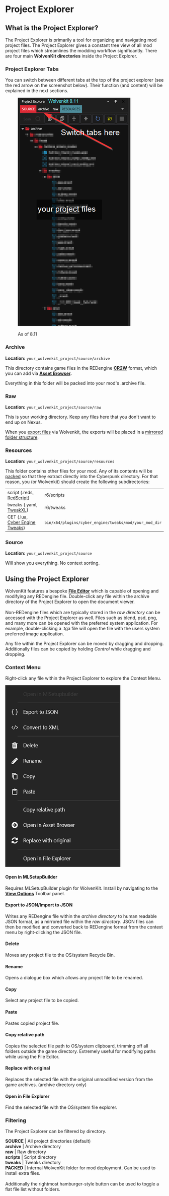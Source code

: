# Project Explorer

## What is the Project Explorer?

The Project Explorer is primarily a tool for organizing and navigating mod project files. The Project Explorer gives a constant tree view of all mod project files which streamlines the modding workflow significantly. There are four main **WolvenKit directories** inside the Project Explorer.&#x20;

### Project Explorer Tabs

You can switch between different tabs at the top of the project explorer (see the red arrow on the screenshot below). Their function (and content) will be explained in the next sections.

<figure><img src="../../.gitbook/assets/wkit_project_explorer.png" alt=""><figcaption><p>As of 8.11</p></figcaption></figure>

###

### Archive

**Location:** `your_wolvenkit_project/source/archive`

This directory contains game files in the REDengine [**CR2W**](../../help/glossary.md#cr-2-w) format, which you can add via [**Asset Browser**](asset-browser.md)**.**&#x20;

Everything in this folder will be packed into your mod's .archive file.

### Raw

**Location:** `your_wolvenkit_project/source/raw`

This is your working directory. Keep any files here that you don't want to end up on Nexus.

When you [export files](../usage/import-export/) via Wolvenkit, the exports will be placed in a [mirrored folder structure](../usage/import-export/#file-structure-the-raw-folder).

### Resources

**Location:** `your_wolvenkit_project/source/resources`

This folder contains other files for your mod. Any of its contents will be [packed](../menu/toolbar.md#pack-mod) so that they extract directly into the Cyberpunk directory. For that reason, you (or Wolvenkit) should create the following subdirectories:



|                                                                                                                                     |                                                        |
| ----------------------------------------------------------------------------------------------------------------------------------- | ------------------------------------------------------ |
| script (.reds, [RedScript](http://127.0.0.1:5000/s/4gzcGtLrr90pVjAWVdTc/for-mod-creators/references-lists-and-overviews/scripting)) | r6/scripts                                             |
| tweaks (.yaml, [TweakXL](http://127.0.0.1:5000/s/4gzcGtLrr90pVjAWVdTc/for-mod-creators/core-mods-explained/archivexl))              | r6/tweaks                                              |
| CET (.lua, [Cyber Engine Tweaks](https://wiki.redmodding.org/cyber-engine-tweaks/))                                                 | `bin/x64/plugins/cyber_engine/tweaks/mod/your_mod_dir` |

### Source

**Location:** `your_wolvenkit_project/source`

Will show you everything. No context sorting.

## Using the Project Explorer

WolvenKit features a bespoke [**File Editor**](file-editor.md) which is capable of opening and modifying any REDengine file. Double-click any file within the archive directory of the Project Explorer to open the document viewer.\
\
Non-REDengine files which are typically stored in the _raw directory_ can be accessed with the Project Explorer as well. Files such as blend, psd, png, and many more can be opened with the preferred system application. For example, double-clicking a .tga file will open the file with the users system preferred image application.

Any file within the Project Explorer can be moved by dragging and dropping. Additionally files can be copied by holding _Control_ while dragging and dropping.

### Context Menu

Right-click any file within the Project Explorer to explore the Context Menu.

![](<../../.gitbook/assets/8.5.3 ProjectExplorer ContextMenu.png>)

#### Open in MLSetupBuilder

Requires MLSetupBuilder plugin for WolvenKit. Install by navigating to the [**View Options**](broken-reference) Toolbar panel.

#### Export to JSON/Import to JSON

Writes any REDengine file within the _archive directory_ to human readable JSON format, as a mirrored file within the _raw directory_. JSON files can then be modified and converted back to REDengine format from the context menu by right-clicking the JSON file.

#### Delete

Moves any project file to the OS/system Recycle Bin.

#### Rename

Opens a dialogue box which allows any project file to be renamed.

#### Copy

Select any project file to be copied.

#### Paste

Pastes copied project file.

#### Copy relative path

Copies the selected file path to OS/system clipboard, trimming off all folders outside the game directory. Extremely useful for modifying paths while using the File Editor.&#x20;

#### Replace with original

Replaces the selected file with the original unmodified version from the game archives. (archive directory only)

#### Open in File Explorer

Find the selected file with the OS/system file explorer.

### Filtering

The Project Explorer can be filtered by directory.

**SOURCE** |  All project directories (default)\
&#x20;   **archive**  |  Archive directory\
&#x20;   **raw** |  Raw directory\
&#x20;  **scripts** |  Script directory\
&#x20;   **tweaks**  |  Tweaks directory\
**PACKED**  |  Internal WolvenKit folder for mod deployment. Can be used to install extra files.\
\
Additionally the rightmost hamburger-style button can be used to toggle a flat file list without folders.
